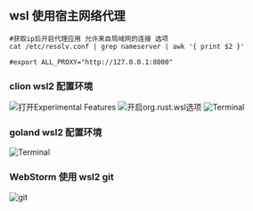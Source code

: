 ## wsl 使用宿主网络代理

```shell
#获取ip后开启代理应用 允许来自局域网的连接 选项
cat /etc/resolv.conf | grep nameserver | awk '{ print $2 }'

#export ALL_PROXY="http://127.0.0.1:8000"
```

### clion wsl2 配置环境

![打开Experimental Features](/img/20210925185844.png)
![开启org.rust.wsl选项](/img/20210925185851.png)
![Terminal](/img/20211016232945.png)

### goland wsl2 配置环境

![Terminal](/img/bd0f1b2596718e0ce16651bae25ff00.png)

### WebStorm 使用 wsl2 git

![git](/img/1638180857330.png)
